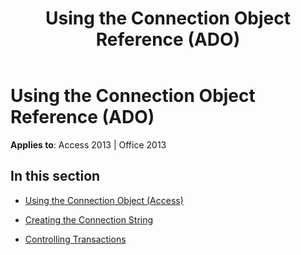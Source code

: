 ﻿---
title: Using the Connection Object Reference (ADO)
TOCTitle: Using the Connection Object
ms:assetid: 3a0848bd-63a7-4706-a524-bb157d4a887e
ms:mtpsurl: https://msdn.microsoft.com/en-us/library/JJ249144(v=office.15)
ms:contentKeyID: 48544259
ms.date: 09/18/2015
mtps_version: v=office.15
---

# Using the Connection Object Reference (ADO)


**Applies to**: Access 2013 | Office 2013

## In this section

  - [Using the Connection Object (Access)](using-the-connection-object-access.md)

  - [Creating the Connection String](creating-the-connection-string.md)

  - [Controlling Transactions](controlling-transactions.md)

